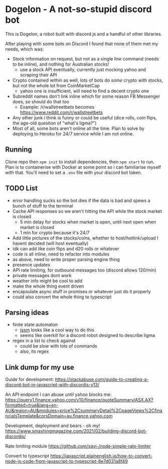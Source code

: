 # Dogelon - A not-so-stupid discord bot
This is Dogelon, a robot built with discord.js and a handful of other libraries.

After playing with some bots on Discord I found that none of them met my needs, which was:

- Stock information on request, but not as a single line command (needs to be inline), and nothing for Australian stocks!
  - use a stock API eventually, currently just mocking yahoo and scraping their API
- Crypto contained within as well, lots of bots do _some_ crypto with stocks, but not the whole lot from CoinMarketCap
  - yahoo one is insufficient, will need to find a decent crypto one
- Subreddit names don't link inline which for some reason FB Messenger does, so should do that too
  - Example: /r/wallstreetbets becomes https://www.reddit.com/r/wallstreetbets
- Any other junk i think is funny or could be useful (dice rolls, coin flips, the age-old question of "what's ligma?")
- Most of all, some bots aren't online all the time. Plan to solve by deploying to Heroku for 24/7 service while I am not online.

## Running
Clone repo then `npm init` to install dependencies, then `npm start` to run. Plan is to containerise with Docker at some point so i can familiarise myself with that. You'll need to set a `.env` file with your discord bot token.

## TODO List
- error handling sucks so the bot dies if the data is bad and spews a bunch of stuff to the terminal
- Cache API responses so we aren't hitting the API while the stock market is closed
  - 5 min delay for stocks when market is open, until next open when market is closed
  - 1 min for crypto because it's 24/7
- Add little pictures of the stocks/coins, whether to host/hotlink/upload I havent decided (will host eventually)
- idk can add like coin flips and d20 rolls or whatever
- code is all inline, need to refactor into modules
- as above, need to write proper parsing engine thing
- presence updates
- API rate limiting, for outbound messages too (discord allows 120/min)
- private messages dont work
- weather info might be cool to add
- make the whole thing event driven
- encapsulate async stuff in promises or whatever just do it properly
- could also convert the whole thing to typescript

## Parsing ideas
- finite state automaton
  - [jssm](https://github.com/StoneCypher/jssm) looks like a cool way to do this
  - seems like overkill for a discord robot designed to describe ligma
- regex in a list to check against
  - could be slow with lots of commands
  - also, its regex

## Link dump for my use

Guide for development: https://stackabuse.com/guide-to-creating-a-discord-bot-in-javascript-with-discordjs-v13/

An API endpoint I can abuse until yahoo blocks me: https://query1.finance.yahoo.com/v10/finance/quoteSummary/ASX.AX?formatted=true&lang=en-AU&region=AU&modules=price%2CsummaryDetail%2CpageViews%2CfinancialsTemplate&corsDomain=au.finance.yahoo.com

Development, deployment and bears - oh my! https://www.smashingmagazine.com/2021/02/building-discord-bot-discordjs/

Rate limiting module https://github.com/xavi-/node-simple-rate-limiter

Convert to typescript https://javascript.plainenglish.io/how-to-convert-node-js-code-from-javascript-to-typescript-8e7d031a8f49